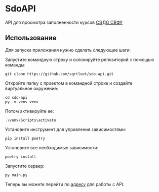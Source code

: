 # SdoAPI
API для просмотра заполненности курсов [СЭДО СВФУ](https://sdo.s-vfu.ru/)

## Использование
Для запуска приложения нужно сделать следующие шаги:

Запустите командную строку и склонируйте репозиторий с помощью команды:
```
git clone https://github.com/sqrtleet/sdo-api.git
```
Откройте папку с проектом в командной строке и создайте виртуальное окружение:
```
cd sdo-api
py -m venv venv
```
Потом активируйте ее:
```
.\venv\Scripts\activate
```
Установите инструмент для управления зависимостями:
```
pip install poetry
```
Установите все необходимые зависимости:
```
poetry install
```
Запустите сервер:
```
py main.py
```
Теперь вы можете перейти по [адресу](http://127.0.0.1:8000/) для работы с API.
